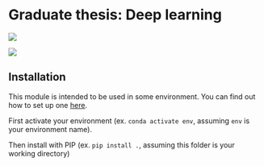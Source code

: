 # Graduate thesis: Deep learning

![](https://img.shields.io/github/license/Yalfoosh/DIPRAD?style=flat-square)

![](https://img.shields.io/badge/Python-v3.8-blue?style=flat-square)


## Installation

This module is intended to be used in some environment. You can find out how to set up one [here](/docs/env/setup.md).

First activate your environment (ex. `conda activate env`, assuming `env` is your environment name).

Then install with PIP (ex. `pip install .`, assuming this folder is your working directory)

